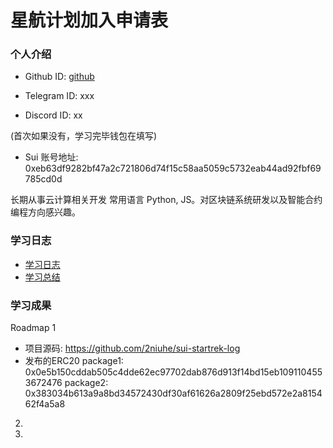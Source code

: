 # 星航计划加入申请表

### 个人介绍

* Github ID: [github](https://github.com/2niuhe)

* Telegram ID: xxx

* Discord ID: xx

(首次如果没有，学习完毕钱包在填写)
* Sui 账号地址: 0xeb63df9282bf47a2c721806d74f15c58aa5059c5732eab44ad92fbf69785cd0d

长期从事云计算相关开发
常用语言 Python, JS。对区块链系统研发以及智能合约编程方向感兴趣。

### 学习日志

- [学习日志](journal.md)
- [学习总结](summary.md)

### 学习成果

Roadmap  1  
- 项目源码: https://github.com/2niuhe/sui-startrek-log
- 发布的ERC20
package1: 0x0e5b150cddab505c4dde62ec97702dab876d913f14bd15eb1091104553672476
package2: 0x383034b613a9a8bd34572430df30af61626a2809f25ebd572e2a815462f4a5a8


2.


1. 

